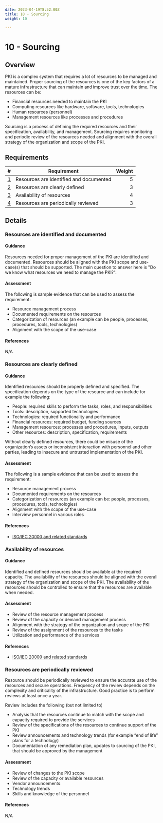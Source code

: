 ```yaml
---
date: 2023-04-19T8:52:00Z
title: 10 - Sourcing
weight: 10

---
```


# 10 - Sourcing

## Overview

PKI is a complex system that requires a lot of resources to be managed and maintained. Proper sourcing of the resources is one of the key factors of a mature infrastructure that can maintain and improve trust over the time. The resources can be:
- Financial resources needed to maintain the PKI
- Computing resources like hardware, software, tools, technologies
- Human resources (personnel)
- Management resources like processes and procedures 

Sourcing is a process of defining the required resources and their specification, availability, and management. Sourcing requires monitoring and periodic review of the resources needed and alignment with the overall strategy of the organization and scope of the PKI.

## Requirements

|                                             # | Requirement                             | Weight |
|----------------------------------------------:|-----------------------------------------|-------:|
| [1](#resources-are-identified-and-documented) | Resources are identified and documented |      5 |
|           [2](#resources-are-clearly-defined) | Resources are clearly defined           |      3 |
|               [3](#availability-of-resources) | Availability of resources               |      4 |
|     [4](#resources-are-periodically-reviewed) | Resources are periodically reviewed     |      3 |

## Details

### Resources are identified and documented

#### Guidance

Resources needed for proper management of the PKI are identified and documented. Resources should be aligned with the PKI scope and use-case(s) that should be supported. The main question to answer here is "Do we know what resources we need to manage the PKI?". 

#### Assessment

The following is sample evidence that can be used to assess the requirement:
- Resource management process
- Documented requirements on the resources
- Categorization of resources (an example can be people, processes, procedures, tools, technologies)
- Alignment with the scope of the use-case

#### References

N/A

### Resources are clearly defined

#### Guidance

Identified resources should be properly defined and specified. The specification depends on the type of the resource and can include for example the following:
- People: required skills to perform the tasks, roles, and responsibilities
- Tools: description, supported technologies
- Technologies: required functionality and performance
- Financial resources: required budget, funding sources
- Management resources: processes and procedures, inputs, outputs
- Other resources: description, specification, requirements

Without clearly defined resources, there could be misuse of the organization’s assets or inconsistent interaction with personnel and other parties, leading to insecure and untrusted implementation of the PKI.

#### Assessment

The following is a sample evidence that can be used to assess the requirement:
- Resource management process
- Documented requirements on the resources
- Categorization of resources (an example can be: people, processes, procedures, tools, technologies)
- Alignment with the scope of the use-case
- Interview personnel in various roles

#### References

- [ISO/IEC 20000 and related standards](https://www.iso.org/standard/70636.html)

### Availability of resources

#### Guidance

Identified and defined resources should be available at the required capacity. The availability of the resources should be aligned with the overall strategy of the organization and scope of the PKI. The availability of the resources should be controlled to ensure that the resources are available when needed.

#### Assessment

- Review of the resource management process
- Review of the capacity or demand management process
- Alignment with the strategy of the organization and scope of the PKI
- Review of the assignment of the resources to the tasks
- Utilization and performance of the services

#### References

- [ISO/IEC 20000 and related standards](https://www.iso.org/standard/70636.html)

### Resources are periodically reviewed

Resource should be periodically reviewed to ensure the accurate use of the resources and secure operations. Frequency of the review depends on the complexity and criticality of the infrastructure. Good practice is to perform reviews at least once a year.

Review includes the following (but not limited to)
- Analysis that the resources continue to match with the scope and capacity required to provide the services
- Review of the specifications of the resources to continue support of the PKI
- Review announcements and technology trends (for example “end of life” plans for a technology)
- Documentation of any remediation plan, updates to sourcing of the PKI, that should be approved by the management

#### Assessment

- Review of changes to the PKI scope
- Review of the capacity or available resources
- Vendor announcements
- Technology trends
- Skills and knowledge of the personnel

#### References

N/A

